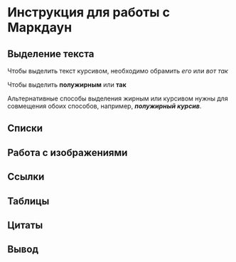 # Инструкция для работы с Маркдаун

## Выделение текста

Чтобы выделить текст курсивом, необходимо обрамить *его* или _вот так_

Чтобы выделить **полужирным** или __так__

Альтернативные способы выделения жирным или курсивом нужны для совмещения обоих способов, например, *__полужирный курсив__*.
 
## Списки

## Работа с изображениями

## Ссылки

## Таблицы

## Цитаты

## Вывод